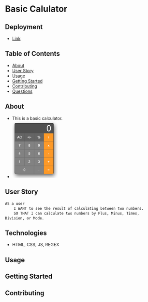 # Basic Calulator

## Deployment
 - [Link](https://congmul.github.io/tutoring-calculator/)

## Table of Contents
- [About](#About)
- [User Story](#User-Story)
- [Usage](#Usage)
- [Getting Started](#Getting-Started)
- [Contributing](#Contributing)
- [Questions](#Questions)

## About
 - This is a basic calculator.
 - <img width="150" src='./assets/img/operating.png' />
## User Story
```
AS a user
    I WANT to see the result of calculating between two numbers.
    SO THAT I can calculate two numbers by Plus, Minus, Times, Division, or Mode.
```

## Technologies
 - HTML, CSS, JS, REGEX

## Usage

## Getting Started

## Contributing